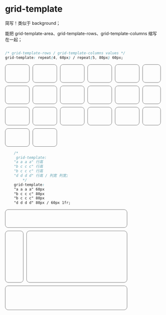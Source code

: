 # grid-template

简写！类似于 background；

能把 grid-template-area、grid-template-rows、grid-template-columns 缩写在一起；


```css

/* grid-template-rows / grid-template-columns values */
grid-template: repeat(4, 60px) / repeat(5, 80px) 60px;

```


<style>
    .grid-box {
        width: 400px;
        display: grid;
        grid-template: repeat(4, 60px) / repeat(5, 80px) 60px;
        gap: 10px;
    }
    .grid-item {
        border: 1px solid #666;
        border-radius: 10px;
    }
</style>
<!-- 底层表格 -->
<div class="grid-box">
    <div class="grid-item"></div>
    <div class="grid-item"></div>
    <div class="grid-item"></div>
    <div class="grid-item"></div>
    <div class="grid-item"></div>
    <div class="grid-item"></div>
    <div class="grid-item"></div>
    <div class="grid-item"></div>
    <div class="grid-item"></div>
    <div class="grid-item"></div>
    <div class="grid-item"></div>
    <div class="grid-item"></div>
    <div class="grid-item"></div>
    <div class="grid-item"></div>
    <div class="grid-item"></div>
    <div class="grid-item"></div>
    <div class="grid-item"></div>
    <div class="grid-item"></div>
    <div class="grid-item"></div>
    <div class="grid-item"></div>
</div>

```css
    /* 
     grid-template: 
    "a a a a" 行高
    "b c c c" 行高
    "b c c c" 行高
    "d d d d" 行高 / 列宽 列宽;
        */
    grid-template: 
    "a a a a" 60px
    "b c c c" 80px
    "b c c c" 80px
    "d d d d" 80px / 60px 1fr;
```

<style>
    .grid-box02 {
        width: 400px;
        display: grid;
        grid-template: 
        "a a a a" 60px
        "b c c c" 80px
        "b c c c" 80px
        "d d d d" 80px / 60px 1fr;
        gap: 10px;
    }
    .item {
        border: 1px solid #666;
        border-radius: 10px;
    }
    .item01 {
        grid-area: a;
    }
    .item02 {
        grid-area: b;
    }
    .item03 {
        grid-area: c;
    }
    .item04 {
        grid-area: d;
    }
</style>
<!-- 底层表格 -->
<div class="grid-box02">
    <div class="item item01"></div>
    <div class="item item02"></div>
    <div class="item item03"></div>
    <div class="item item04"></div>
</div>